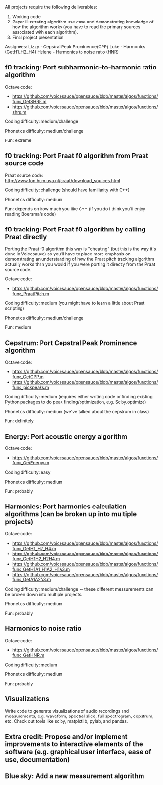 All projects require the following deliverables:

1. Working code
2. Paper illustrating algorithm use case and demonstrating knowledge of how the algorithm works (you have to read the primary sources associated with each algorithm).
3. Final project presentation

Assignees:
Lizzy - Cepstral Peak Prominence(CPP)
Luke - Harmonics (GetH1_H2_H4)
Helene - Harmonics to noise ratio (HNR)

## f0 tracking: Port subharmonic-to-harmonic ratio algorithm
Octave code:
* https://github.com/voicesauce/opensauce/blob/master/algos/functions/func_GetSHRP.m
* https://github.com/voicesauce/opensauce/blob/master/algos/functions/shrp.m

Coding difficulty: medium/challenge

Phonetics difficulty: medium/challenge

Fun: extreme

## f0 tracking: Port Praat f0 algorithm from Praat source code
Praat source code: http://www.fon.hum.uva.nl/praat/download_sources.html

Coding difficulty: challenge (should have familiarity with C++)

Phonetics difficulty: medium

Fun: depends on how much you like C++ (if you do I think you'll enjoy reading Boersma's code)

## f0 tracking: Port Praat f0 algorithm by calling Praat directly
Porting the Praat f0 algorithm this way is "cheating" (but this is the way it's done in Voicesauce) so you'll have to place more emphasis on demonstrating an understanding of how the Praat pitch tracking algorithm actually works than you would if you were porting it directly from the Praat source code.

Octave code:
* https://github.com/voicesauce/opensauce/blob/master/algos/functions/func_PraatPitch.m

Coding difficulty: medium (you might have to learn a little about Praat scripting)

Phonetics difficulty: medium/challenge

Fun: medium


## Cepstrum: Port Cepstral Peak Prominence algorithm
Octave code:
* https://github.com/voicesauce/opensauce/blob/master/algos/functions/func_GetCPP.m
* https://github.com/voicesauce/opensauce/blob/master/algos/functions/func_pickpeaks.m

Coding difficulty: medium (requires either writing code or finding existing Python packages to do peak finding/optimization, e.g. Scipy.optimize)

Phonetics difficulty: medium (we've talked about the cepstrum in class)

Fun: definitely

## Energy: Port acoustic energy algorithm
Octave code:
* https://github.com/voicesauce/opensauce/blob/master/algos/functions/func_GetEnergy.m

Coding difficulty: easy

Phonetics difficulty: medium

Fun: probably


## Harmonics: Port harmonics calculation algorithms (can be broken up into multiple projects)
Octave code:
* https://github.com/voicesauce/opensauce/blob/master/algos/functions/func_GetH1_H2_H4.m
* https://github.com/voicesauce/opensauce/blob/master/algos/functions/func_GetH1H2_H2H4.m
* https://github.com/voicesauce/opensauce/blob/master/algos/functions/func_GetH1A1_H1A2_H1A3.m
* https://github.com/voicesauce/opensauce/blob/master/algos/functions/func_GetA1A2A3.m

Coding difficulty: medium/challenge -- these different measurements can be broken down into multiple projects.

Phonetics difficulty: medium

Fun: probably

## Harmonics to noise ratio
Octave code:
* https://github.com/voicesauce/opensauce/blob/master/algos/functions/func_GetHNR.m

Coding difficulty: medium

Phonetics difficulty: medium

Fun: probably

## Visualizations
Write code to generate visualizations of audio recordings and measurements, e.g. waveform, spectral slice, full spectrogram, cepstrum, etc. Check out tools like scipy, matplotlib, pylab, and pandas.

## Extra credit: Propose and/or implement improvements to interactive elements of the software (e.g. graphical user interface, ease of use, documentation)

## Blue sky: Add a new measurement algorithm



